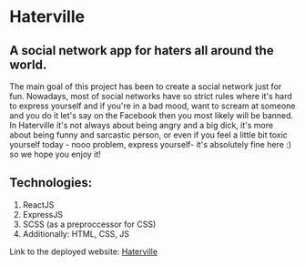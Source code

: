 # Haterville

## A social network app for haters all around the world.

The main goal of this project has been to create a social network just for fun. 
Nowadays, most of social networks have so strict rules where it's hard to express yourself and if you're in a bad mood, want to scream at someone and you do it let's say on the Facebook then you most likely will be banned. 
In Haterville it's not always about being angry and a big dick, it's more about being funny and sarcastic person, or even if you feel a little bit toxic yourself today - nooo problem, express yourself- it's absolutely fine here :) 
so we hope you enjoy it!

## Technologies:
1. ReactJS
2. ExpressJS
3. SCSS (as a preproccessor for CSS)
4. Additionally: HTML, CSS, JS

Link to the deployed website: [Haterville](https://haterville.qamachine.com)

